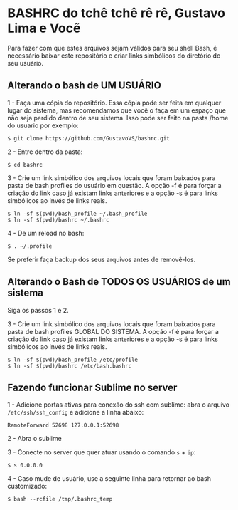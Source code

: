 # BASHRC do tchê tchê rê rê, Gustavo Lima e Vocẽ

Para fazer com que estes arquivos sejam válidos para seu shell Bash, é necessário baixar este repositório e criar links simbólicos do diretório do seu usuário.

## Alterando o bash de UM USUÁRIO

1 - Faça uma cópia do repositório. Essa cópia pode ser feita em qualquer lugar do sistema, mas recomendamos que você o faça em um espaço que não seja perdido dentro de seu sistema. Isso pode ser feito na pasta /home do usuario por exemplo:
```
$ git clone https://github.com/GustavoVS/bashrc.git
```

2 - Entre dentro da pasta:
```
$ cd bashrc
```
3 - Crie um link simbólico dos arquivos locais que foram baixados para pasta de bash profiles do usuário em questão. A opção -f é para forçar a criação do link caso já existam links anteriores e a opção -s é para links simbólicos ao invés de links reais. 
```
$ ln -sf $(pwd)/bash_profile ~/.bash_profile
$ ln -sf $(pwd)/bashrc ~/.bashrc
```

4 - De um reload no bash:
```
$ . ~/.profile
```

Se preferir faça backup dos seus arquivos antes de removê-los.

## Alterando o Bash de TODOS OS USUÁRIOS de um sistema

Siga os passos 1 e 2. 

3 - Crie um link simbólico dos arquivos locais que foram baixados para pasta de bash profiles GLOBAL DO SISTEMA. A opção -f é para forçar a criação do link caso já existam links anteriores e a opção -s é para links simbólicos ao invés de links reais. 

```
$ ln -sf $(pwd)/bash_profile /etc/profile
$ ln -sf $(pwd)/bashrc /etc/bash.bashrc
```

## Fazendo funcionar Sublime no server

1 - Adicione portas ativas para conexão do ssh com sublime: abra o arquivo `/etc/ssh/ssh_config` e adicione a linha abaixo: 

```
RemoteForward 52698 127.0.0.1:52698
```

2 - Abra o sublime

3 - Conecte no server que quer atuar usando o comando `s` + `ip`:
```
$ s 0.0.0.0
```

4 - Caso mude de usuário, use a seguinte linha para retornar ao bash customizado:
```
$ bash --rcfile /tmp/.bashrc_temp
```


